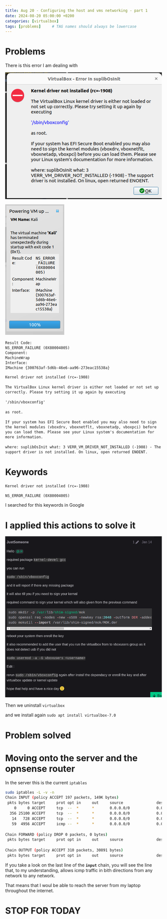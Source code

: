 ```yaml
---
title: Aug 20 - Configuring the host and vms networking - part 1
date: 2024-08-20 05:00:00 +0200
categories: [virtualbox]
tags: [problems]     # TAG names should always be lowercase
---
```


# Problems

There is this error I am dealing with

![alt text](assets/images/vbox-error.png)

![alt text](assets/images/vbox-error2.png)

```
Result Code:
NS_ERROR_FAILURE (0X80004005)
Component:
MachineWrap
Interface:
IMachine {300763af-5d6b-46e6-aa96-273eac15538a}
```



```
Kernel driver not installed (rc=-1908)

The VirtualBox Linux kernel driver is either not loaded or not set up correctly. Please try setting it up again by executing

'/sbin/vboxconfig'

as root.

If your system has EFI Secure Boot enabled you may also need to sign the kernel modules (vboxdrv, vboxnetflt, vboxnetadp, vboxpci) before you can load them. Please see your Linux system's documentation for more information.

where: suplibOsInit what: 3 VERR_VM_DRIVER_NOT_INSTALLED (-1908) - The support driver is not installed. On linux, open returned ENOENT.
```

# Keywords

`Kernel driver not installed (rc=-1908)`

`NS_ERROR_FAILURE (0X80004005)`

I searched for this keywords in Google

# I applied this actions to solve it

![alt text](assets/images/vbox-error-solution.png)

Then we uninstall `virtualbox`

and we install again `sudo apt install virtualbox-7.0`

# Problem solved


# Moving onto the server and the opnsense router

In the server this is the current `iptables`

```bash
sudo iptables -L -v -n
Chain INPUT (policy ACCEPT 197 packets, 149K bytes)
 pkts bytes target     prot opt in     out     source               destination         
    0     0 ACCEPT     tcp  --  *      *       0.0.0.0/0            0.0.0.0/0            tcp dpt:1022
  356 25100 ACCEPT     tcp  --  *      *       0.0.0.0/0            0.0.0.0/0            tcp dpt:22000
   14   728 ACCEPT     tcp  --  *      *       0.0.0.0/0            0.0.0.0/0            tcp dpt:33389
   59  4956 ACCEPT     icmp --  *      *       0.0.0.0/0            0.0.0.0/0           

Chain FORWARD (policy DROP 0 packets, 0 bytes)
 pkts bytes target     prot opt in     out     source               destination         

Chain OUTPUT (policy ACCEPT 310 packets, 30891 bytes)
 pkts bytes target     prot opt in     out     source               destination  
 ```

If you take a look on the last line of the **`input`** chain, you will see the line that, to my understanding, allows icmp traffic in bith directions from any network to any network.

That means that I woul be able to reach the server from my laptop throughout the internet.

# STOP FOR TODAY
